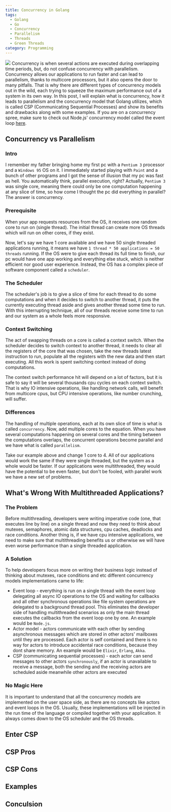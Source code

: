 ```yaml
---
title: Concurrency in Golang
tags:
  - Golang
  - Go
  - Concurrency
  - Parallelism
  - Threads
  - Green Threads
category: Programming
---
```


![](./concurrency.png)
Concurrency is when several actions are executed during overlapping time periods, but, do not confuse concurrency with parallelism. Concurrency allows our applications to run faster and can lead to parallelism, thanks to multicore processors, but it also opens the door to many pitfalls. That is why there are different types of concurrency models out in the wild, each trying to squeeze the maximum performance out of a system in its own way. In this post, I will explain what is concurrency, how it leads to parallelism and the concurrency model that Golang utilizes, which is called CSP (Communicating Sequential Processes) and show its benefits and drawbacks along with some examples. If you are on a concurrency spree, make sure to check out Node.js' concurrency model called the event loop [here](/2019/06/09/Node-JS-Event-Loop-0/).


## Concurrency vs Parallelism
### Intro
I remember my father bringing home my first pc with a `Pentium 3` processor and a `Windows 95` OS on it. I immediately started playing with `Paint` and a bunch of other programs and I got the sense of illusion that my pc was fast as hell. You automatically think, parallel execution, right? Actually, `Pentium 3` was single core, meaning there could only be one computation happening at any slice of time, so how come I thought the pc did everything in parallel? The answer is concurrency. 

### Prerequisite
When your app requests resources from the OS, it receives one random core to run on (single thread). The initial thread can create more OS threads which will run on other cores, if they exist.

Now, let's say we have 1 core available and we have 50 single threaded applications running, it means we have `1 thread * 50 applications = 50 threads` running. If the OS were to give each thread its full time to finish, our pc would have one app working and everything else stuck, which is neither efficient nor good user experience. Instead, the OS has a complex piece of software component called a `scheduler`.

### The Scheduler
The scheduler's job is to give a slice of time for each thread to do some computations and when it decides to switch to another thread, it puts the currently executing thread aside and gives another thread some time to run. With this interrupting technique, all of our threads receive some time to run and our system as a whole feels more responsive.

### Context Switching
The act of swapping threads on a core is called a context switch.
When the scheduler decides to switch context to another thread, it needs to clear all the registers of the core that was chosen, take the new threads latest instruction to run, populate all the registers with the new data and then start executing. All this work is spent switching context instead of doing computations. 

The context switch performance hit will depend on a lot of factors, but it is safe to say it will be several thousands cpu cycles on each context switch.
That is why IO intensive operations, like handling network calls, will benefit from multicore cpus, but CPU intensive operations, like number crunching, will suffer.


### Differences
The handling of multiple operations, each at its own slice of time is what is called `concurrency`. Now, add multiple cores to the equation. When you have several computations happening on several cores and the timing between the computations overlaps, the concurrent operations become parallel and we have what is called `parallelism`.

Take our example above and change 1 core to 4. All of our applications would work the same if they were single threaded, but the system as a whole would be faster. If our applications were multithreaded, they would have the potential to be even faster, but don't be fooled, with parallel work we have a new set of problems.

## What's Wrong With Multithreaded Applications?

### The Problem
Before multithreading, developers were writing imperative code (one, that executes line by line) on a single thread and now they need to think about mutexes, semaphores, atomic data structures, cpu caches, deadlocks and race conditions. Another thing is, if we have cpu intensive applications, we need to make sure that multithreading benefits us or otherwise we will have even worse performance than a single threaded application.

### A Solution
To help developers focus more on writing their business logic instead of thinking about mutexes, race conditions and etc different concurrency models implementations came to life:

  - Event loop - everything is run on a single thread with the event loop delegating all async IO operations to the OS and waiting for callbacks and all other synchronous operations like file system operations are delegated to a background thread pool. This eliminates the developer side of handling multithreaded scenarios as only the main thread executes the callbacks from the event loop one by one. An example would be `Node.js`.
  - Actor model - actors communicate with each other by sending asynchronous messages which are stored in other actors' mailboxes until they are processed. Each actor is self contained and there is no way for actors to introduce accidental race conditions, because they dont share memory. An example would be `Elixir`, `Erlang`,  `Akka`.
  - CSP (communicating sequential processes) - each actor can send messages to other actors `synchronously`, if an actor is unavailable to receive a message, both the sending and the receiving actors are scheduled aside meanwhile other actors are executed

### No Magic Here
It is important to understand that all the concurrency models are implemented on the user space side, as there are no concepts like actors and event loops in the OS. Usually, these implementations will be injected in the run time of the language or compiled together with your application. It always comes down to the OS scheduler and the OS threads.


## Enter CSP

## CSP Pros

## CSP Cons

## Examples


## Conculsion
